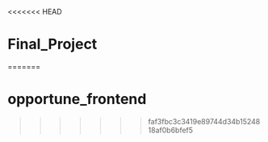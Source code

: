 <<<<<<< HEAD
# Final_Project
=======
# opportune_frontend
>>>>>>> faf3fbc3c3419e89744d34b1524818af0b6bfef5
